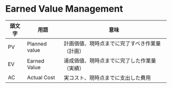 # Earned Value Management

|頭文字|用語|意味|
|--|--|--|
|PV|Planned value|計画価値、現時点までに完了すべき作業量（計画）|
|EV|Earned Value|達成価値、現時点までに完了した作業量（実績）|
|AC|Actual Cost|実コスト、現時点までに支出した費用|
